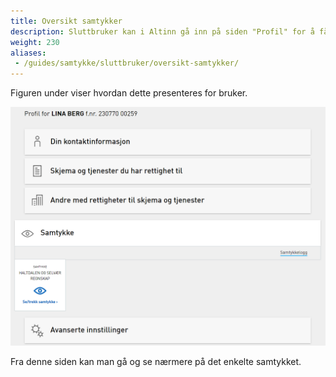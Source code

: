 ```yaml
---
title: Oversikt samtykker
description: Sluttbruker kan i Altinn gå inn på siden "Profil" for å få oversikt over hvem man har gitt samtykke til.  
weight: 230
aliases:
 - /guides/samtykke/sluttbruker/oversikt-samtykker/
---
```


Figuren under viser hvordan dette presenteres for bruker.

![Oversikt samtykker](profil.png "Oversikt samtykker")


Fra denne siden kan man gå og se nærmere på det enkelte samtykket.
